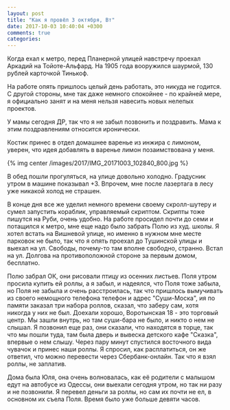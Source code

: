 ```yaml
---
layout: post
title: "Как я провёл 3 октября, Вт"
date: 2017-10-03 10:40:04 +0300
comments: true
categories: 
---
```

Когда ехал к метро, перед Планерной улицей навстречу проехал Аркадий на Тойоте-Альфард. На 1905 года вооружился шаурмой, 130 рублей карточкой Тинькоф.

На работе опять пришлось целый день работать, это никуда не годится. С другой стороны, мне так даже немного спокойнее - по крайней мере, я официально занят и на меня нельзя навесить новых нелепых проектов. 

У мамы сегодня ДР, так что я не забыл позвонить и поздравить. Мама к этим поздравлениям относится иронически.

Костик принес в отдел домашнее варенье из инжира с лимоном, уверен, что идея добавлять в варенье лимон позаимствована у меня.

{% img center /images/2017/IMG_20171003_102840_800.jpg %}

В обед пошли прогуляться, на улице довольно холодно. Градусник утром в машине показывал +3. Впрочем, мне после лазертага в лесу уже никакой холод не страшен.

В конце дня все же уделил немного времени своему скролл-шутеру и сумел запустить кораблик, управляемый скриптом. Скрипты тоже пишутся на Руби, очень удобно. На работе просидел почти до семи и потащился к метро, мне еще надо было забрать Полю из худ. школы. Я хотел встать на Вишневой улице, но именно в нужном мне месте парковок не было, так что я опять проехал до Тушинской улицы и выехал на ул. Свободы, почему-то там вполне свободно, странно. Встал на ул. Долгова на противоположной стороне за первым домом, бесплатно.

Полю забрал ОК, они рисовали птицу из осенних листьев. Поля утром просила купить ей роллы, а я забыл, и надеялся, что Поля тоже забыла, но Поля не забыла и очень расстроилась, так что пришлось вымучивать из своего немощного телефона телефон и адрес "Суши-Моска", ия по памяти заказал три набора роллов, сказал, что заберу сам, хотя никогда у них не был. Доехали хорошо, Воротынская 18 - это торговый центр. Мы зашли внутрь, но там суши-бара не было, и никто о нем не слышал. Я позвонил еще раз, они сказали, что находятся в торце, так что мы пошли туда, там была дверь и вывеска детского кафе "Сказка", впервые о нем слышу. Через пару минут спустился восточного вида чувачок и принес наши роллы. Я спросил, как расплатиться, он же ответил, что можно перевести через Сбербанк-онлайн. Так что я взял роллы, не заплатив.

Дома была Юля, она очень волновалась, как её родители с малышом едут на автобусе из Одессы, они выехали сегодня утром, но так ни разу и не позвонили. Я перевел деньги за роллы, но сам их почти не ел, в основном их съела Поля. Время было уже больше девяти часов.